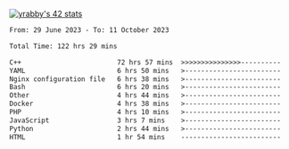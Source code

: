 
[![yrabby's 42 stats](https://badge42.vercel.app/api/v2/cljfd5ku6003508mg283uc00s/stats?cursusId=21&coalitionId=64)](https://github.com/JaeSeoKim/badge42)

<!--START_SECTION:waka-->

```txt
From: 29 June 2023 - To: 11 October 2023

Total Time: 122 hrs 29 mins

C++                        72 hrs 57 mins  >>>>>>>>>>>>>>>----------   59.56 %
YAML                       6 hrs 50 mins   >------------------------   05.59 %
Nginx configuration file   6 hrs 38 mins   >------------------------   05.42 %
Bash                       6 hrs 20 mins   >------------------------   05.17 %
Other                      4 hrs 44 mins   >------------------------   03.87 %
Docker                     4 hrs 38 mins   >------------------------   03.79 %
PHP                        4 hrs 10 mins   >------------------------   03.41 %
JavaScript                 3 hrs 7 mins    >------------------------   02.55 %
Python                     2 hrs 44 mins   >------------------------   02.24 %
HTML                       1 hr 54 mins    -------------------------   01.56 %
```

<!--END_SECTION:waka-->